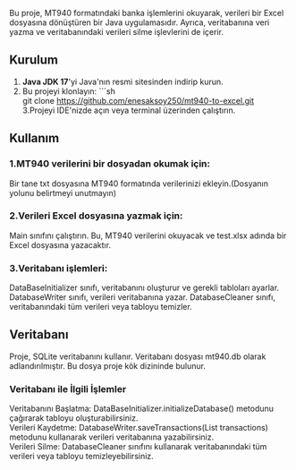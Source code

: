 Bu proje, MT940 formatındaki banka işlemlerini okuyarak, verileri bir Excel dosyasına dönüştüren bir Java uygulamasıdır. Ayrıca, veritabanına veri yazma ve veritabanındaki verileri silme işlevlerini de içerir.


## Kurulum

1. **Java JDK 17**'yi Java'nın resmi sitesinden indirip kurun.
2. Bu projeyi klonlayın:  ```sh                   
   git clone https://github.com/enesaksoy250/mt940-to-excel.git            
3.Projeyi IDE'nizde açın veya terminal üzerinden çalıştırın.

## Kullanım

### 1.MT940 verilerini bir dosyadan okumak için:  

  Bir tane txt dosyasına MT940 formatında verilerinizi ekleyin.(Dosyanın yolunu belirtmeyi unutmayın)

### 2.Verileri Excel dosyasına yazmak için:  

  Main sınıfını çalıştırın. Bu, MT940 verilerini okuyacak ve test.xlsx adında bir Excel dosyasına yazacaktır.

### 3.Veritabanı işlemleri:  

  DataBaseInitializer sınıfı, veritabanını oluşturur ve gerekli tabloları ayarlar.
  DatabaseWriter sınıfı, verileri veritabanına yazar.
  DatabaseCleaner sınıfı, veritabanındaki tüm verileri veya tabloyu temizler.

## Veritabanı  

  Proje, SQLite veritabanını kullanır. Veritabanı dosyası mt940.db olarak adlandırılmıştır. Bu dosya proje kök dizininde bulunur.

### Veritabanı ile İlgili İşlemler  

  Veritabanını Başlatma: DataBaseInitializer.initializeDatabase() metodunu çağırarak tabloyu oluşturabilirsiniz.   
  Verileri Kaydetme: DatabaseWriter.saveTransactions(List<MT940Transaction> transactions) metodunu kullanarak verileri veritabanına yazabilirsiniz.  
  Verileri Silme: DatabaseCleaner sınıfını kullanarak veritabanındaki tüm verileri veya tabloyu temizleyebilirsiniz.

